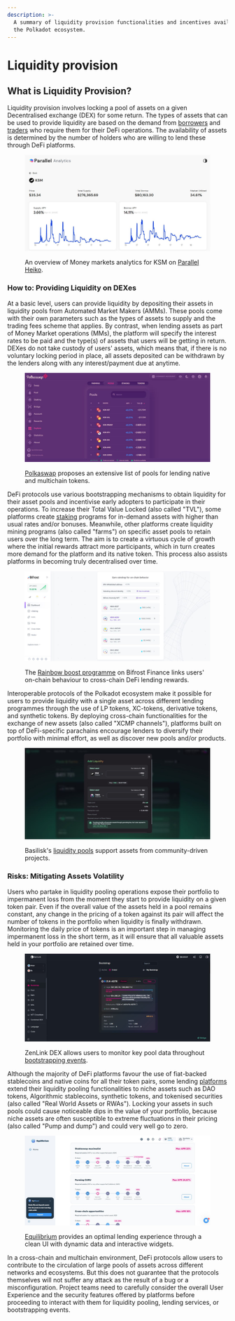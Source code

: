 ```yaml
---
description: >-
  A summary of liquidity provision functionalities and incentives available in
  the Polkadot ecosystem.
---
```


# Liquidity provision

## What is Liquidity Provision?

Liquidity provision involves locking a pool of assets on a given Decentralised exchange (DEX) for some return. The types of assets that can be used to provide liquidity are based on the demand from [borrowers](../borrowing/) and [traders](../swapping/) who require them for their DeFi operations. The availability of assets is determined by the number of holders who are willing to lend these through DeFi platforms.

<figure><img src="../../../.gitbook/assets/O_LendingParallelAnalytics.JPG" alt="Parallel Finance provides Money markets analytics to lenders, borrowers, and traders."><figcaption><p>An overview of Money markets analytics for KSM on <a href="https://analytics.parallel.fi/moneymarket/KSM">Parallel Heiko</a>.</p></figcaption></figure>



### How to:  Providing Liquidity on DEXes

At a basic level, users can provide liquidity by depositing their assets in liquidity pools from Automated Market Makers (AMMs). These pools come with their own parameters such as the types of assets to supply and the trading fees scheme that applies. By contrast, when lending assets as part of Money Market operations (MMs), the platform will specify the interest rates to be paid and the type(s) of assets that users will be getting in return. DEXes do not take custody of users' assets, which means that, if there is no voluntary locking period in place, all assets deposited can be withdrawn by the lenders along with any interest/payment due at anytime.

<figure><img src="../../../.gitbook/assets/O_LendingPolkaswap.JPG" alt="Polkaswap has lending features for a wide range of native and multichain tokens."><figcaption><p><a href="https://polkaswap.io/#/explore/pools/">Polkaswap</a> proposes an extensive list of pools for lending native and multichain tokens.</p></figcaption></figure>

DeFi protocols use various bootstrapping mechanisms to obtain liquidity for their asset pools and incentivise early adopters to participate in their operations. To increase their Total Value Locked (also called "TVL"), some platforms create [staking](../staking/) programs for in-demand assets with higher than usual rates and/or bonuses. Meanwhile, other platforms create liquidity mining programs (also called "farms") on specific asset pools to retain users over the long term. The aim is to create a virtuous cycle of growth where the initial rewards attract more participants, which in turn creates more demand for the platform and its native token. This process also assists platforms in becoming truly decentralised over time.

<figure><img src="../../../.gitbook/assets/O_LendingBifrostBoost.JPG" alt="Bifrost runs a Rainbow Boost programme to reward long-standing users and lenders."><figcaption><p>The <a href="https://bifrost.app/dashboard/boost">Rainbow boost programme</a> on Bifrost Finance links users' on-chain behaviour to cross-chain DeFi lending rewards.</p></figcaption></figure>

Interoperable protocols of the Polkadot ecosystem make it possible for users to provide liquidity with a single asset across different lending programmes through the use of LP tokens, XC-tokens, derivative tokens, and synthetic tokens. By deploying cross-chain functionalities for the exchange of new assets (also called "XCMP channels"), platforms built on top of DeFi-specific parachains encourage lenders to diversify their portfolio with minimal effort, as well as discover new pools and/or products.

<figure><img src="../../../.gitbook/assets/O_LendingBasilisk.JPG" alt="Basilisk Finance supports assets from community-driven projects."><figcaption><p>Basilisk's <a href="https://app.basilisk.cloud/#/pools-and-farms">liquidity pools</a> support assets from community-driven projects.</p></figcaption></figure>



### Risks: Mitigating Assets Volatility

Users who partake in liquidity pooling operations expose their portfolio to impermanent loss from the moment they start to provide liquidity on a given token pair. Even if the overall value of the assets held in a pool remains constant, any change in the pricing of a token against its pair will affect the number of tokens in the portfolio when liquidity is finally withdrawn. Monitoring the daily price of tokens is an important step in managing impermanent loss in the short term, as it will ensure that all valuable assets held in your portfolio are retained over time.

<figure><img src="../../../.gitbook/assets/O_LendingZenLink.JPG" alt="ZenLink DEX integrates data monitoring tools for Bootstrapping events."><figcaption><p>ZenLink DEX allows users to monitor key pool data throughout <a href="https://dex.zenlink.pro/#/bootstrap/list">bootstrapping events</a>.</p></figcaption></figure>

Although the majority of DeFi platforms favour the use of fiat-backed stablecoins and native coins for all their token pairs, some lending [platforms](../../5.regulations/platforms/) extend their liquidity pooling functionalities to niche assets such as DAO tokens, Algorithmic stablecoins, synthetic tokens, and tokenised securities (also called "Real World Assets or RWAs"). Locking your assets in such pools could cause noticeable dips in the value of your portfolio, because niche assets are often susceptible to extreme fluctuations in their pricing (also called "Pump and dump") and could very well go to zero.

<figure><img src="../../../.gitbook/assets/O_LendingEquilibrium.JPG" alt="Equilibrium provides a clean UI with dynamic data and interactive widgets on its lending page."><figcaption><p><a href="https://app.equilibrium.io/earn/strategies">Equilibrium</a> provides an optimal lending experience through a clean UI with dynamic data and interactive widgets.</p></figcaption></figure>

In a cross-chain and multichain environment, DeFi protocols allow users to contribute to the circulation of large pools of assets across different networks and ecosystems. But this does not guarantee that the protocols themselves will not suffer any attack as the result of a bug or a misconfiguration. Project teams need to carefully consider the overall User Experience and the security features offered by platforms before proceeding to interact with them for liquidity pooling, lending services, or bootstrapping events.

